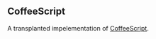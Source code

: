 CoffeeScript
------------

A transplanted impelementation of [CoffeeScript](https://github.com/jashkenas/coffee-script).